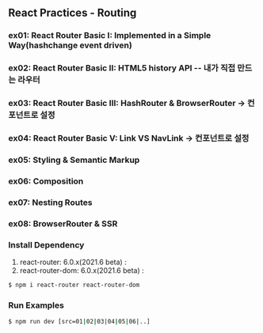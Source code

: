 ## React Practices - Routing

### ex01: React Router Basic I: Implemented in a Simple Way(hashchange event driven)
### ex02: React Router Basic II: HTML5 history API -- 내가 직접 만드는 라우터
### ex03: React Router Basic III: HashRouter &amp; BrowserRouter -> 컨포넌트로 설정
### ex04: React Router Basic V: Link VS NavLink -> 컨포넌트로 설정
### ex05: Styling &amp; Semantic Markup
### ex06: Composition
### ex07: Nesting Routes
### ex08: BrowserRouter & SSR

### Install Dependency
1. react-router: 6.0.x(2021.6 beta)     : <Route></Route>
2. react-router-dom: 6.0.x(2021.6 beta) : <HashRouter></HashRouter>

```bash
$ npm i react-router react-router-dom 
```

### Run Examples
```bash
$ npm run dev [src=01|02|03|04|05|06|..]
```

